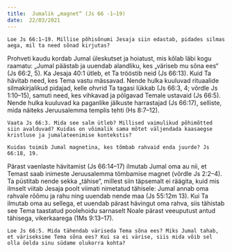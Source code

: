 ```yaml
---
title:  Jumalik „magnet“ (Js 66 -1–19)  
date:  22/03/2021  
---
```


`Loe Js 66:1–19. Millise põhisõnumi Jesaja siin edastab, pidades silmas aega, mil ta need sõnad kirjutas?`

Prohveti kaudu kordab Jumal üleskutset ja hoiatust, mis kõlab läbi kogu raamatu: „Jumal päästab ja uuendab alandliku, kes „väriseb mu sõna ees“ (Js 66:2, 5). Ka Jesaja 40:1 ütleb, et Ta trööstib neid (Js 66:13). Kuid Ta hävitab need, kes Tema vastu mässavad. Nende hulka kuuluvad rituaalide silmakirjalikud pidajad, kelle ohvrid Ta tagasi lükkab (Js 66:3, 4; võrdle Js 1:10–15), samuti need, kes vihkavad ja põlgavad Temale ustavaid (Js 66:5). Nende hulka kuuluvad ka paganlike jälkuste harrastajad (Js 66:17), selliste, mida näiteks Jeruusalemma templis tehti (Hs 8:7–12).

`Vaata Js 66:3. Mida see salm ütleb? Millised vaimulikud põhimõtted siin avalduvad? Kuidas on võimalik sama mõtet väljendada kaasaegse kristluse ja jumalateenimise kontekstis?`

`Kuidas toimib Jumal magnetina, kes tõmbab rahvaid enda juurde? Js 66:18, 19.`

Pärast vaenlaste hävitamist (Js 66:14–17) ilmutab Jumal oma au nii, et Temast saab inimeste Jeruusalemma tõmbamise magnet (võrdle Js 2:2–4). Ta püstitab nende sekka „tähise“, millest siin täpsemalt ei räägita, kuid mis ilmselt viitab Jesaja poolt viimati nimetatud tähisele: Jumal annab oma rahvale rõõmu ja rahu ning uuendab nende maa (Js 55:12m 13). Kui Ta ilmutab oma au sellega, et uuendab pärast hävingut oma rahva, siis tähistab see Tema taastatud poolehoidu sarnaselt Noale pärast veeuputust antud tähisega, vikerkaarega (1Ms 9:13–17).

`Loe Js 66:5. Mida tähendab väriseda Tema sõna ees? Miks Jumal tahab, et väriseksime Tema sõna ees? Kui sa ei värise, siis mida võib sel olla öelda sinu südame olukorra kohta?`